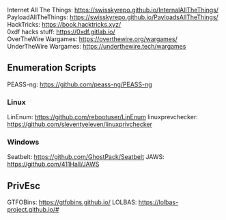 Internet All The Things: https://swisskyrepo.github.io/InternalAllTheThings/  
PayloadAllTheThings: https://swisskyrepo.github.io/PayloadsAllTheThings/  
HackTricks: https://book.hacktricks.xyz/  
0xdf hacks stuff: https://0xdf.gitlab.io/  
OverTheWire Wargames: https://overthewire.org/wargames/  
UnderTheWire Wargames: https://underthewire.tech/wargames  


## Enumeration Scripts
PEASS-ng: https://github.com/peass-ng/PEASS-ng
### Linux
LinEnum: https://github.com/rebootuser/LinEnum
linuxprevchecker: https://github.com/sleventyeleven/linuxprivchecker

### Windows 
Seatbelt: https://github.com/GhostPack/Seatbelt
JAWS: https://github.com/411Hall/JAWS

## PrivEsc
GTFOBins: https://gtfobins.github.io/
LOLBAS: https://lolbas-project.github.io/#
